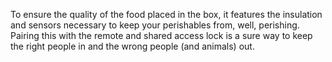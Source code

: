 To ensure the quality of the food placed in the box, it features the insulation and sensors necessary to keep your perishables from, well, perishing. Pairing this with the remote and shared access lock is a sure way to keep the right people in and the wrong people (and animals) out.
